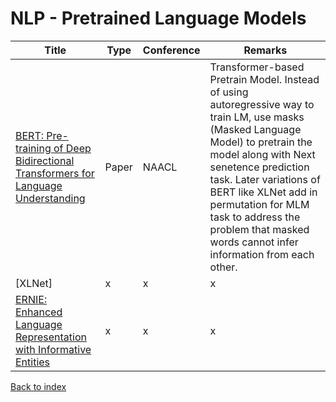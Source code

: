 # NLP - Pretrained Language Models
|Title|Type|Conference|Remarks
|--|--|--|--|
|[BERT: Pre-training of Deep Bidirectional Transformers for Language Understanding](https://arxiv.org/abs/1810.04805)|Paper|NAACL|Transformer-based Pretrain Model. Instead of using autoregressive way to train LM, use masks (Masked Language Model) to pretrain the model along with Next senetence prediction task. Later variations of BERT like XLNet add in permutation for MLM task to address the problem that masked words cannot infer information from each other. 
|[XLNet]|x|x|x|
|[ERNIE: Enhanced Language Representation with Informative Entities](https://arxiv.org/pdf/1905.07129.pdf)|x|x|x|
[Back to index](../README.md)
